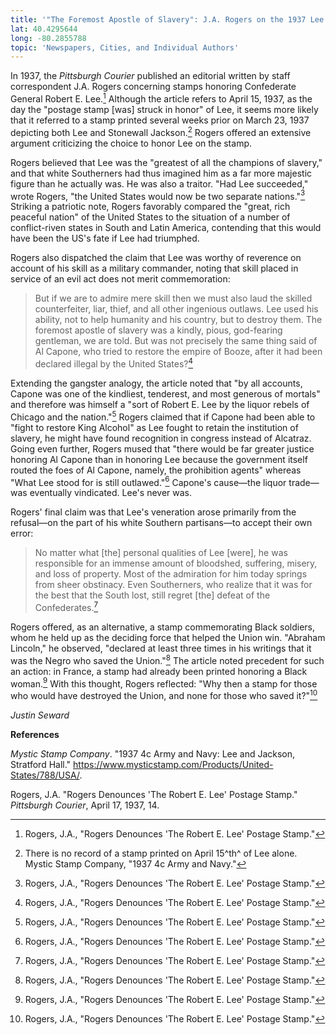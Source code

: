 ```yaml
---
title: '"The Foremost Apostle of Slavery": J.A. Rogers on the 1937 Lee Stamps'
lat: 40.4295644
long: -80.2855788
topic: 'Newspapers, Cities, and Individual Authors'
---
```

In 1937, the _Pittsburgh Courier_ published an editorial written by staff correspondent J.A. Rogers concerning stamps honoring Confederate General Robert E. Lee.[^1] Although the article refers to April 15, 1937, as the day the "postage stamp \[was\] struck in honor" of Lee, it seems more likely that it referred to a stamp printed several weeks prior on March 23, 1937 depicting both Lee and Stonewall Jackson.[^2] Rogers offered an extensive argument criticizing the choice to honor Lee on the stamp.

Rogers believed that Lee was the "greatest of all the champions of slavery," and that white Southerners had thus imagined him as a far more majestic figure than he actually was. He was also a traitor. "Had Lee succeeded," wrote Rogers, "the United States would now be two separate nations."[^3] Striking a patriotic note, Rogers favorably compared the "great, rich peaceful nation" of the United States to the situation of a number of conflict-riven states in South and Latin America, contending that this would have been the US's fate if Lee had triumphed.

Rogers also dispatched the claim that Lee was worthy of reverence on account of his skill as a military commander, noting that skill placed in service of an evil act does not merit commemoration:

> But if we are to admire mere skill then we must also laud the skilled counterfeiter, liar, thief, and all other ingenious outlaws. Lee used his ability, not to help humanity and his country, but to destroy them. The foremost apostle of slavery was a kindly, pious, god-fearing gentleman, we are told. But was not precisely the same thing said of Al Capone, who tried to restore the empire of Booze, after it had been declared illegal by the United States?[^4]

Extending the gangster analogy, the article noted that "by all accounts, Capone was one of the kindliest, tenderest, and most generous of mortals" and therefore was himself a "sort of Robert E. Lee by the liquor rebels of Chicago and the nation."[^5] Rogers claimed that if Capone had been able to "fight to restore King Alcohol" as Lee fought to retain the institution of slavery, he might have found recognition in congress instead of Alcatraz. Going even further, Rogers mused that "there would be far greater justice honoring Al Capone than in honoring Lee because the government itself routed the foes of Al Capone, namely, the prohibition agents" whereas "What Lee stood for is still outlawed."[^6] Capone's cause—the liquor trade—was eventually vindicated. Lee's never was.

Rogers' final claim was that Lee's veneration arose primarily from the refusal—on the part of his white Southern partisans—to accept their own error:

> No matter what \[the\] personal qualities of Lee \[were\], he was responsible for an immense amount of bloodshed, suffering, misery, and loss of property. Most of the admiration for him today springs from sheer obstinacy. Even Southerners, who realize that it was for the best that the South lost, still regret \[the\] defeat of the Confederates.[^7]

Rogers offered, as an alternative, a stamp commemorating Black soldiers, whom he held up as the deciding force that helped the Union win. "Abraham Lincoln," he observed, "declared at least three times in his writings that it was the Negro who saved the Union."[^8] The article noted precedent for such an action: in France, a stamp had already been printed honoring a Black woman.[^9] With this thought, Rogers reflected: "Why then a stamp for those who would have destroyed the Union, and none for those who saved it?"[^10]

_Justin Seward_



**References**

_Mystic Stamp Company_. "1937 4c Army and Navy: Lee and Jackson, Stratford Hall." https://www.mysticstamp.com/Products/United-States/788/USA/.

Rogers, J.A. "Rogers Denounces 'The Robert E. Lee' Postage Stamp." _Pittsburgh Courier_, April 17, 1937, 14.

[^1]: Rogers, J.A., "Rogers Denounces 'The Robert E. Lee' Postage Stamp."

[^2]: There is no record of a stamp printed on April 15^th^ of Lee alone. Mystic Stamp Company, "1937 4c Army and Navy."

[^3]: Rogers, J.A., "Rogers Denounces 'The Robert E. Lee' Postage Stamp."

[^4]: Rogers, J.A., "Rogers Denounces 'The Robert E. Lee' Postage Stamp."

[^5]: Rogers, J.A., "Rogers Denounces 'The Robert E. Lee' Postage Stamp."

[^6]: Rogers, J.A., "Rogers Denounces 'The Robert E. Lee' Postage Stamp."

[^7]: Rogers, J.A., "Rogers Denounces 'The Robert E. Lee' Postage Stamp."

[^8]: Rogers, J.A., "Rogers Denounces 'The Robert E. Lee' Postage Stamp."

[^9]: Rogers, J.A., "Rogers Denounces 'The Robert E. Lee' Postage Stamp."

[^10]: Rogers, J.A., "Rogers Denounces 'The Robert E. Lee' Postage Stamp."

